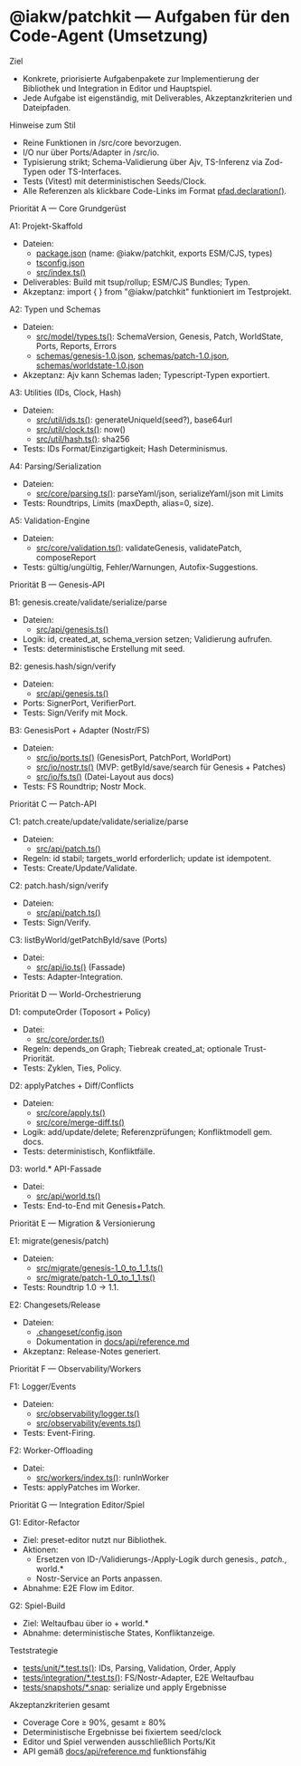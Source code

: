 # @iakw/patchkit — Aufgaben für den Code-Agent (Umsetzung)

Ziel
- Konkrete, priorisierte Aufgabenpakete zur Implementierung der Bibliothek und Integration in Editor und Hauptspiel.
- Jede Aufgabe ist eigenständig, mit Deliverables, Akzeptanzkriterien und Dateipfaden.

Hinweise zum Stil
- Reine Funktionen in /src/core bevorzugen.
- I/O nur über Ports/Adapter in /src/io.
- Typisierung strikt; Schema-Validierung über Ajv, TS-Inferenz via Zod-Typen oder TS-Interfaces.
- Tests (Vitest) mit deterministischen Seeds/Clock.
- Alle Referenzen als klickbare Code-Links im Format [pfad.declaration()](src/pfad.ts:1).

Priorität A — Core Grundgerüst

A1: Projekt-Skaffold
- Dateien:
  - [package.json](package.json:1) (name: @iakw/patchkit, exports ESM/CJS, types)
  - [tsconfig.json](tsconfig.json:1)
  - [src/index.ts()](src/index.ts:1)
- Deliverables: Build mit tsup/rollup; ESM/CJS Bundles; Typen.
- Akzeptanz: import { } from "@iakw/patchkit" funktioniert im Testprojekt.

A2: Typen und Schemas
- Dateien:
  - [src/model/types.ts()](src/model/types.ts:1): SchemaVersion, Genesis, Patch, WorldState, Ports, Reports, Errors
  - [schemas/genesis-1.0.json](schemas/genesis-1.0.json:1), [schemas/patch-1.0.json](schemas/patch-1.0.json:1), [schemas/worldstate-1.0.json](schemas/worldstate-1.0.json:1)
- Akzeptanz: Ajv kann Schemas laden; Typescript-Typen exportiert.

A3: Utilities (IDs, Clock, Hash)
- Dateien:
  - [src/util/ids.ts()](src/util/ids.ts:1): generateUniqueId(seed?), base64url
  - [src/util/clock.ts()](src/util/clock.ts:1): now()
  - [src/util/hash.ts()](src/util/hash.ts:1): sha256
- Tests: IDs Format/Einzigartigkeit; Hash Determinismus.

A4: Parsing/Serialization
- Dateien:
  - [src/core/parsing.ts()](src/core/parsing.ts:1): parseYaml/json, serializeYaml/json mit Limits
- Tests: Roundtrips, Limits (maxDepth, alias=0, size).

A5: Validation-Engine
- Dateien:
  - [src/core/validation.ts()](src/core/validation.ts:1): validateGenesis, validatePatch, composeReport
- Tests: gültig/ungültig, Fehler/Warnungen, Autofix-Suggestions.

Priorität B — Genesis-API

B1: genesis.create/validate/serialize/parse
- Dateien:
  - [src/api/genesis.ts()](src/api/genesis.ts:1)
- Logik: id, created_at, schema_version setzen; Validierung aufrufen.
- Tests: deterministische Erstellung mit seed.

B2: genesis.hash/sign/verify
- Dateien:
  - [src/api/genesis.ts()](src/api/genesis.ts:1)
- Ports: SignerPort, VerifierPort.
- Tests: Sign/Verify mit Mock.

B3: GenesisPort + Adapter (Nostr/FS)
- Dateien:
  - [src/io/ports.ts()](src/io/ports.ts:1) (GenesisPort, PatchPort, WorldPort)
  - [src/io/nostr.ts()](src/io/nostr.ts:1) (MVP: getById/save/search für Genesis + Patches)
  - [src/io/fs.ts()](src/io/fs.ts:1) (Datei-Layout aus docs)
- Tests: FS Roundtrip; Nostr Mock.

Priorität C — Patch-API

C1: patch.create/update/validate/serialize/parse
- Dateien:
  - [src/api/patch.ts()](src/api/patch.ts:1)
- Regeln: id stabil; targets_world erforderlich; update ist idempotent.
- Tests: Create/Update/Validate.

C2: patch.hash/sign/verify
- Dateien:
  - [src/api/patch.ts()](src/api/patch.ts:1)
- Tests: Sign/Verify.

C3: listByWorld/getPatchById/save (Ports)
- Datei:
  - [src/api/io.ts()](src/api/io.ts:1) (Fassade)
- Tests: Adapter-Integration.

Priorität D — World-Orchestrierung

D1: computeOrder (Toposort + Policy)
- Datei:
  - [src/core/order.ts()](src/core/order.ts:1)
- Regeln: depends_on Graph; Tiebreak created_at; optionale Trust-Priorität.
- Tests: Zyklen, Ties, Policy.

D2: applyPatches + Diff/Conflicts
- Dateien:
  - [src/core/apply.ts()](src/core/apply.ts:1)
  - [src/core/merge-diff.ts()](src/core/merge-diff.ts:1)
- Logik: add/update/delete; Referenzprüfungen; Konfliktmodell gem. docs.
- Tests: deterministisch, Konfliktfälle.

D3: world.* API-Fassade
- Datei:
  - [src/api/world.ts()](src/api/world.ts:1)
- Tests: End-to-End mit Genesis+Patch.

Priorität E — Migration & Versionierung

E1: migrate(genesis/patch)
- Dateien:
  - [src/migrate/genesis-1_0_to_1_1.ts()](src/migrate/genesis-1_0_to_1_1.ts:1)
  - [src/migrate/patch-1_0_to_1_1.ts()](src/migrate/patch-1_0_to_1_1.ts:1)
- Tests: Roundtrip 1.0 → 1.1.

E2: Changesets/Release
- Dateien:
  - [.changeset/config.json](.changeset/config.json:1)
  - Dokumentation in [docs/api/reference.md](docs/api/reference.md:1)
- Akzeptanz: Release-Notes generiert.

Priorität F — Observability/Workers

F1: Logger/Events
- Dateien:
  - [src/observability/logger.ts()](src/observability/logger.ts:1)
  - [src/observability/events.ts()](src/observability/events.ts:1)
- Tests: Event-Firing.

F2: Worker-Offloading
- Datei:
  - [src/workers/index.ts()](src/workers/index.ts:1): runInWorker
- Tests: applyPatches im Worker.

Priorität G — Integration Editor/Spiel

G1: Editor-Refactor
- Ziel: preset-editor nutzt nur Bibliothek.
- Aktionen:
  - Ersetzen von ID-/Validierungs-/Apply-Logik durch genesis.*, patch.*, world.*
  - Nostr-Service an Ports anpassen.
- Abnahme: E2E Flow im Editor.

G2: Spiel-Build
- Ziel: Weltaufbau über io + world.*
- Abnahme: deterministische States, Konfliktanzeige.

Teststrategie
- [tests/unit/*.test.ts()](tests/unit/ids.test.ts:1): IDs, Parsing, Validation, Order, Apply
- [tests/integration/*.test.ts()](tests/integration/roundtrip.test.ts:1): FS/Nostr-Adapter, E2E Weltaufbau
- [tests/snapshots/*.snap](tests/snapshots/world.snap:1): serialize und apply Ergebnisse

Akzeptanzkriterien gesamt
- Coverage Core ≥ 90%, gesamt ≥ 80%
- Deterministische Ergebnisse bei fixiertem seed/clock
- Editor und Spiel verwenden ausschließlich Ports/Kit
- API gemäß [docs/api/reference.md](docs/api/reference.md:1) funktionsfähig
